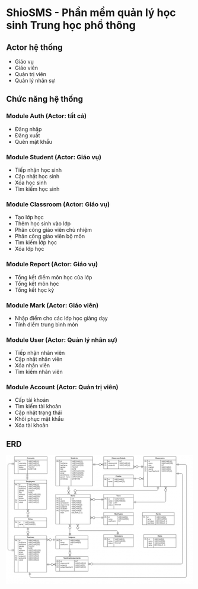 # ShioSMS - Phần mềm quản lý học sinh Trung học phổ thông



## Actor hệ thống
- Giáo vụ
- Giáo viên
- Quản trị viên
- Quản lý nhân sự

## Chức năng hệ thống

### Module Auth (Actor: tất cả)
- Đăng nhập
- Đăng xuất
- Quên mật khẩu

### Module Student (Actor: Giáo vụ)
- Tiếp nhận học sinh
- Cập nhật học sinh
- Xóa học sinh
- Tìm kiếm học sinh

### Module Classroom (Actor: Giáo vụ)
- Tạo lớp học
- Thêm học sinh vào lớp
- Phân công giáo viên chủ nhiệm
- Phân công giáo viên bộ môn
- Tìm kiếm lớp học
- Xóa lớp học

### Module Report (Actor: Giáo vụ)
- Tổng kết điểm môn học của lớp
- Tổng kết môn học
- Tổng kết học kỳ

### Module Mark (Actor: Giáo viên)
- Nhập điểm cho các lớp học giảng dạy
- Tính điểm trung bình môn


### Module User (Actor: Quản lý nhân sự)
- Tiếp nhận nhân viên
- Cập nhật nhân viên
- Xóa nhân viên
- Tìm kiếm nhân viên


### Module Account (Actor: Quản trị viên)
- Cấp tài khoản
- Tìm kiếm tài khoản
- Cập nhật trạng thái
- Khôi phục mật khẩu
- Xóa tài khoản


## ERD

![ShioSMS-ERD](/screenshot/ShioSMS-ERD.png)
